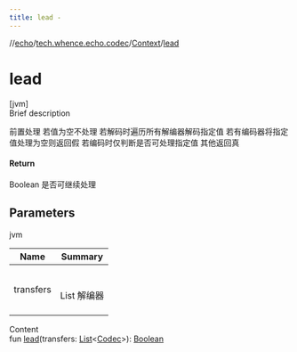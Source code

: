 ```yaml
---
title: lead -
---
```

//[echo](../../index.md)/[tech.whence.echo.codec](../index.md)/[Context](index.md)/[lead](lead.md)



# lead  
[jvm]  
Brief description  


前置处理 若值为空不处理 若解码时遍历所有解编器解码指定值 若有编码器将指定值处理为空则返回假 若编码时仅判断是否可处理指定值 其他返回真



#### Return  


Boolean 是否可继续处理



## Parameters  
  
jvm  
  
|  Name|  Summary| 
|---|---|
| transfers| <br><br>List<Codec> 解编器<br><br>
  
  
Content  
fun [lead](lead.md)(transfers: [List](https://kotlinlang.org/api/latest/jvm/stdlib/kotlin.collections/-list/index.html)<[Codec](../-codec/index.md)>): [Boolean](https://kotlinlang.org/api/latest/jvm/stdlib/kotlin/-boolean/index.html)  



